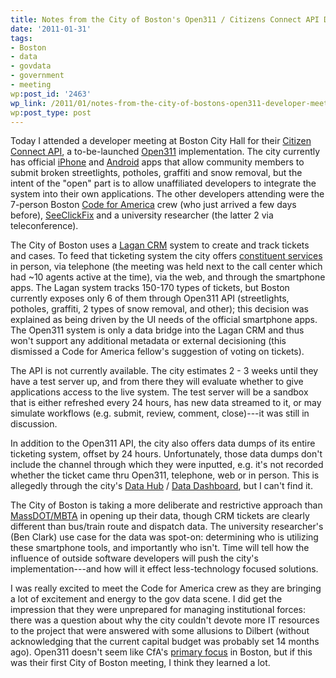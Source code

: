 ```yaml
---
title: Notes from the City of Boston's Open311 / Citizens Connect API Developer Meeting
date: '2011-01-31'
tags:
- Boston
- data
- govdata
- government
- meeting
wp:post_id: '2463'
wp_link: /2011/01/notes-from-the-city-of-bostons-open311-developer-meeting/
wp:post_type: post
---
```


Today I attended a developer meeting at Boston City Hall for their [Citizen Connect API](http://www.cityofboston.gov/doit/apps/citizensconnect.asp), a to-be-launched [Open311](http://open311.org/) implementation. The city currently has official [iPhone](http://itunes.apple.com/us/app/boston-citizens-connect/id330894558) and [Android](http://www.androidzoom.com/android_applications/tools/boston-citizens-connect_najk.html) apps that allow community members to submit broken streetlights, potholes, graffiti and snow removal, but the intent of the "open" part is to allow unaffiliated developers to integrate the system into their own applications. The other developers attending were the 7-person Boston [Code for America](http://codeforamerica.org/boston/) crew (who just arrived a few days before), [SeeClickFix](http://www.seeclickfix.com/) and a university researcher (the latter 2 via teleconference).

The City of Boston uses a [Lagan CRM](http://www.lagan.com/) system to create and track tickets and cases. To feed that ticketing system the city offers [constituent services](http://www.cityofboston.gov/mayor/24/) in person, via telephone (the meeting was held next to the call center which had ~10 agents active at the time), via the web, and through the smartphone apps. The Lagan system tracks 150-170 types of tickets, but Boston currently exposes only 6 of them through Open311 API (streetlights, potholes, graffiti, 2 types of snow removal, and other); this decision was explained as being driven by the UI needs of the official smartphone apps. The Open311 system is only a data bridge into the Lagan CRM and thus won't support any additional metadata or external decisioning (this dismissed a Code for America fellow's suggestion of voting on tickets).

The API is not currently available. The city estimates 2 - 3 weeks until they have a test server up, and from there they will evaluate whether to give applications access to the live system. The test server will be a sandbox that is either refreshed every 24 hours, has new data streamed to it, or may simulate workflows (e.g. submit, review, comment, close)---it was still in discussion.

In addition to the Open311 API, the city also offers data dumps of its entire ticketing system, offset by 24 hours. Unfortunately, those data dumps don't include the channel through which they were inputted, e.g. it's not recorded whether the ticket came thru Open311, telephone, web or in person. This is allegedly through the city's [Data Hub](http://hubmaps1.cityofboston.gov/datahub/) / [Data Dashboard](http://www.cityofboston.gov/doit/databoston/app/data.aspx), but I can't find it.

The City of Boston is taking a more deliberate and restrictive approach than [MassDOT/MBTA](http://www.eot.state.ma.us/developers/) in opening up their data, though CRM tickets are clearly different than bus/train route and dispatch data. The university researcher's (Ben Clark) use case for the data was spot-on: determining who is utilizing these smartphone tools, and importantly who isn't. Time will tell how the influence of outside software developers will push the city's implementation---and how will it effect less-technology focused solutions.

I was really excited to meet the Code for America crew as they are bringing a lot of excitement and energy to the gov data scene. I did get the impression that they were unprepared for managing institutional forces: there was a question about why the city couldn't devote more IT resources to the project that were answered with some allusions to Dilbert (without acknowledging that the current capital budget was probably set 14 months ago). Open311 doesn't seem like CfA's [primary focus](http://codeforamerica.org/boston/) in Boston, but if this was their first City of Boston meeting, I think they learned a lot.

